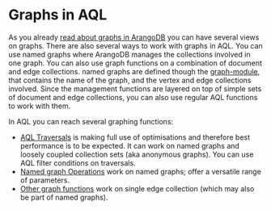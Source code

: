 Graphs in AQL
=============

As you already [read about graphs in ArangoDB](../Graphs/README.md) you can have several views on graphs.
There are also several ways to work with graphs in AQL.
You can use named graphs where ArangoDB manages the collections involved in one graph.
You can also use graph functions on a combination of document and edge collections.
named graphs are defined though the [graph-module](../GeneralGraphs/README.md), that contains the name of the graph, and the vertex and edge collections involved.
Since the management functions are layered on top of simple sets of document and edge collections, you can also use regular AQL functions to work with them. 

In AQL you can reach several graphing functions:
* [AQL Traversals](GraphTraversals.md) is making full use of optimisations and therefore best performance is to be expected. It can work on named graphs and loosely coupled collection sets (aka anonymous graphs). You can use AQL filter conditions on traversals.
* [Named graph Operations](GraphOperations.md) work on named graphs; offer a versatile range of parameters.
* [Other graph functions](GraphFunctions.md) work on single edge collection (which may also be part of named graphs).


